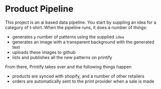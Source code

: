 # Product Pipeline

This project is an ai based data pipeline. You start by suppling an idea for a category of t-shirt. When the pipeline runs, it does a number of things:

- generates `p` number of patterns using the supplied `idea`
- generates an image with a transparent background with the generated text
- uploads these images to github
- lists and publishes all the new patterns on printify

From there, Printify takes over and the following things happen

- products are synced with shopify, and a number of other retailers
- orders are automatically sent to the print provider when a sale is made

